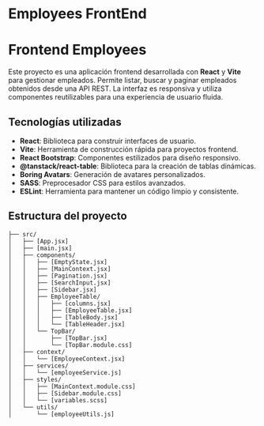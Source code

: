 # Employees FrontEnd

# Frontend Employees

Este proyecto es una aplicación frontend desarrollada con **React** y **Vite** para gestionar empleados. Permite listar, buscar y paginar empleados obtenidos desde una API REST. La interfaz es responsiva y utiliza componentes reutilizables para una experiencia de usuario fluida.

## Tecnologías utilizadas

- **React**: Biblioteca para construir interfaces de usuario.
- **Vite**: Herramienta de construcción rápida para proyectos frontend.
- **React Bootstrap**: Componentes estilizados para diseño responsivo.
- **@tanstack/react-table**: Biblioteca para la creación de tablas dinámicas.
- **Boring Avatars**: Generación de avatares personalizados.
- **SASS**: Preprocesador CSS para estilos avanzados.
- **ESLint**: Herramienta para mantener un código limpio y consistente.

## Estructura del proyecto

```plaintext
├── src/
│   ├── [App.jsx]
│   ├── [main.jsx]
│   ├── components/
│   │   ├── [EmptyState.jsx]
│   │   ├── [MainContext.jsx]
│   │   ├── [Pagination.jsx]
│   │   ├── [SearchInput.jsx]
│   │   ├── [Sidebar.jsx]
│   │   ├── EmployeeTable/
│   │   │   ├── [columns.jsx]
│   │   │   ├── [EmployeeTable.jsx]
│   │   │   ├── [TableBody.jsx]
│   │   │   └── [TableHeader.jsx]
│   │   └── TopBar/
│   │       ├── [TopBar.jsx]
│   │       └── [TopBar.module.css]
│   ├── context/
│   │   └── [EmployeeContext.jsx]
│   ├── services/
│   │   └── [employeeService.js]
│   ├── styles/
│   │   ├── [MainContext.module.css]
│   │   ├── [Sidebar.module.css]
│   │   └── [variables.scss]
│   └── utils/
│       └── [employeeUtils.js]
